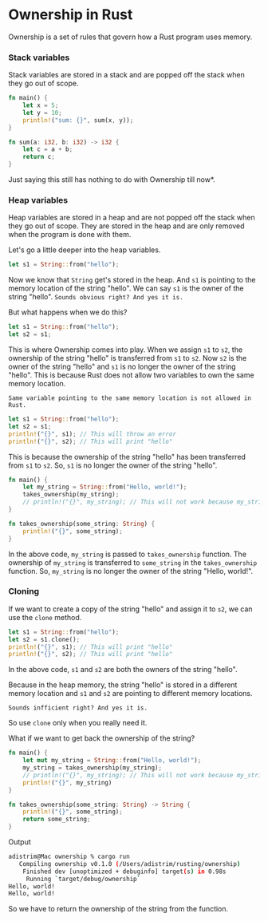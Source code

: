 # Ownership in Rust

Ownership is a set of rules that govern how a Rust program uses memory.

### Stack variables

Stack variables are stored in a stack and are popped off the stack when they go out of scope.

```rust
fn main() {
    let x = 5;
    let y = 10;
    println!("sum: {}", sum(x, y));
}

fn sum(a: i32, b: i32) -> i32 {
    let c = a + b;
    return c;
}
```

Just saying this still has nothing to do with Ownership till now\*.

### Heap variables

Heap variables are stored in a heap and are not popped off the stack when they go out of scope. They are stored in the heap and are only removed when the program is done with them.

Let's go a little deeper into the heap variables.

```rust
let s1 = String::from("hello");
```

Now we know that `String` get's stored in the heap. And `s1` is pointing to the memory location of the string "hello". We can say `s1` is the owner of the string "hello". `Sounds obvious right? And yes it is.`

But what happens when we do this?

```rust
let s1 = String::from("hello");
let s2 = s1;
```

This is where Ownership comes into play. When we assign `s1` to `s2`, the ownership of the string "hello" is transferred from `s1` to `s2`. Now `s2` is the owner of the string "hello" and `s1` is no longer the owner of the string "hello". This is because Rust does not allow two variables to own the same memory location.

`Same variable pointing to the same memory location is not allowed in Rust.`

```rust
let s1 = String::from("hello");
let s2 = s1;
println!("{}", s1); // This will throw an error
println!("{}", s2); // This will print "hello"
```

This is because the ownership of the string "hello" has been transferred from `s1` to `s2`. So, `s1` is no longer the owner of the string "hello".

```rust
fn main() {
    let my_string = String::from("Hello, world!");
    takes_ownership(my_string);
    // println!("{}", my_string); // This will not work because my_string has been moved to takes_ownership
}

fn takes_ownership(some_string: String) {
    println!("{}", some_string);
}
```

In the above code, `my_string` is passed to `takes_ownership` function. The ownership of `my_string` is transferred to `some_string` in the `takes_ownership` function. So, `my_string` is no longer the owner of the string "Hello, world!".

### Cloning

If we want to create a copy of the string "hello" and assign it to `s2`, we can use the `clone` method.

```rust
let s1 = String::from("hello");
let s2 = s1.clone();
println!("{}", s1); // This will print "hello"
println!("{}", s2); // This will print "hello"
```

In the above code, `s1` and `s2` are both the owners of the string "hello".

Because in the heap memory, the string "hello" is stored in a different memory location and `s1` and `s2` are pointing to different memory locations.

`Sounds infficient right? And yes it is.`

So use `clone` only when you really need it.

What if we want to get back the ownership of the string?

```rust
fn main() {
    let mut my_string = String::from("Hello, world!");
    my_string = takes_ownership(my_string);
    // println!("{}", my_string); // This will not work because my_string has been moved to takes_ownership
    println!("{}", my_string)
}

fn takes_ownership(some_string: String) -> String {
    println!("{}", some_string);
    return some_string;
}
```

Output

```bash
adistrim@Mac ownership % cargo run
   Compiling ownership v0.1.0 (/Users/adistrim/rusting/ownership)
    Finished dev [unoptimized + debuginfo] target(s) in 0.98s
     Running `target/debug/ownership`
Hello, world!
Hello, world!
```

So we have to return the ownership of the string from the function.
